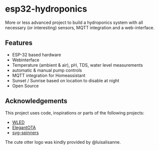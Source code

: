 # esp32-hydroponics

More or less advanced project to build a hydroponics system with all necessary (or interesting) sensors, MQTT integration and a web-interface. 

## Features

* ESP-32 based hardware
* Webinterface
* Temperature (ambient & air), pH, TDS, water level measurements
* automatic & manual pump controls
* MQTT integration for Homeassistant
* Sunset / Sunrise based on location to disable at night
* Open Source

## Acknowledgements

This project uses code, inspirations or parts of the following projects:

* [WLED](https://github.com/Aircoookie/WLED)
* [ElegantOTA](https://github.com/ayushsharma82/ElegantOTA)
* [svg-spinners](https://github.com/n3r4zzurr0/svg-spinners)

The cute otter logo was kindly provided by @luisalisanne.
